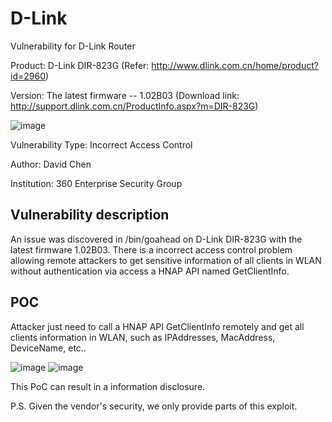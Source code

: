 # D-Link
Vulnerability for D-Link Router

Product: D-Link DIR-823G  (Refer: http://www.dlink.com.cn/home/product?id=2960)

Version: The latest firmware -- 1.02B03 (Download link: http://support.dlink.com.cn/ProductInfo.aspx?m=DIR-823G)

![image](https://github.com/leonW7/D-Link/blob/master/4.png)

Vulnerability Type: Incorrect Access Control

Author: David Chen

Institution: 360 Enterprise Security Group

Vulnerability description
-------------------------
An issue was discovered in /bin/goahead on D-Link DIR-823G with the latest firmware 1.02B03. There is a incorrect access control problem allowing remote attackers to get sensitive information of all clients in WLAN without authentication via access a HNAP API named GetClientInfo. 

POC
-------------------------

Attacker just need to call a HNAP API GetClientInfo remotely and get all clients information in WLAN, such as IPAddresses, MacAddress, DeviceName, etc..

![image](https://github.com/leonW7/D-Link/blob/master/3-1.png)
![image](https://github.com/leonW7/D-Link/blob/master/3-2.png)

This PoC can result in a information disclosure.

P.S. Given the vendor's security, we only provide parts of this exploit.
